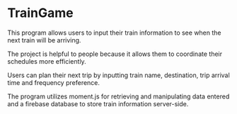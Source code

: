 # TrainGame

This program allows users to input their train information to see when the next train will be arriving.

The project is helpful to people because it allows them to coordinate their schedules more efficiently.  

Users can plan their next trip by inputting train name, destination, trip arrival time and frequency preference.

The program utilizes moment.js for retrieving and manipulating data entered and a firebase database to store train information server-side.
